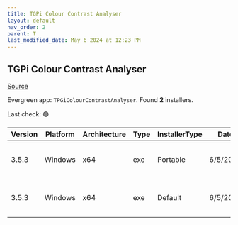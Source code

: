 ```yaml
---
title: TGPi Colour Contrast Analyser
layout: default
nav_order: 2
parent: T
last_modified_date: May 6 2024 at 12:23 PM
---
```


## TGPi Colour Contrast Analyser

[Source](https://www.tpgi.com/color-contrast-checker/)

Evergreen app: `TPGiColourContrastAnalyser`. Found **2** installers.

Last check: 🟢

| Version | Platform | Architecture | Type | InstallerType | Date     | Size     | URI                                                                                                                                                                                          |
| ------- | -------- | ------------ | ---- | ------------- | -------- | -------- | -------------------------------------------------------------------------------------------------------------------------------------------------------------------------------------------- |
| 3.5.3   | Windows  | x64          | exe  | Portable      | 6/5/2024 | 79116912 | [https://github.com/ThePacielloGroup/CCAe/releases/download/v3.5.3/CCA-Portable-x64-3.5.3.exe](https://github.com/ThePacielloGroup/CCAe/releases/download/v3.5.3/CCA-Portable-x64-3.5.3.exe) |
| 3.5.3   | Windows  | x64          | exe  | Default       | 6/5/2024 | 79355576 | [https://github.com/ThePacielloGroup/CCAe/releases/download/v3.5.3/CCA-Setup-x64-3.5.3.exe](https://github.com/ThePacielloGroup/CCAe/releases/download/v3.5.3/CCA-Setup-x64-3.5.3.exe)       |
